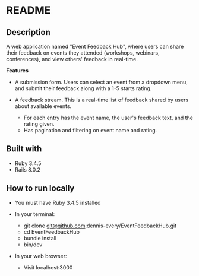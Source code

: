 # README

## Description
A web application named "Event Feedback Hub", where users can share their feedback on events they attended (workshops, webinars, conferences), and view others' feedback in real-time.

**Features**

* A submission form. Users can select an event from a dropdown menu, and submit their feedback along with a 1-5 starts rating.

* A feedback stream. This is a real-time list of feedback shared by users about available events.
	* For each entry has the event name, the user's feedback text, and the rating given.
	* Has pagination and filtering on event name and rating.

## Built with
* Ruby 3.4.5
* Rails 8.0.2

## How to run locally

* You must have Ruby 3.4.5 installed

* In your terminal:
    * git clone git@github.com:dennis-every/EventFeedbackHub.git
    * cd EventFeedbackHub
    * bundle install
    * bin/dev

* In your web browser:
    * Visit localhost:3000